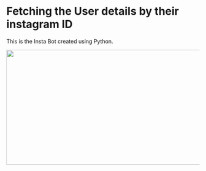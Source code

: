 # Fetching the User details by their instagram ID
 This is the Insta Bot  created using Python. 

<p align= "center"><img src="https://github.com/ROHAN0011/Fetching-the-User-details-by-their-instagram-ID/blob/41d198ec9866d86d29a96ea0273092f1f2907f37/Insta%20Bot.jpeg" width="600" height= "300"></p>


















